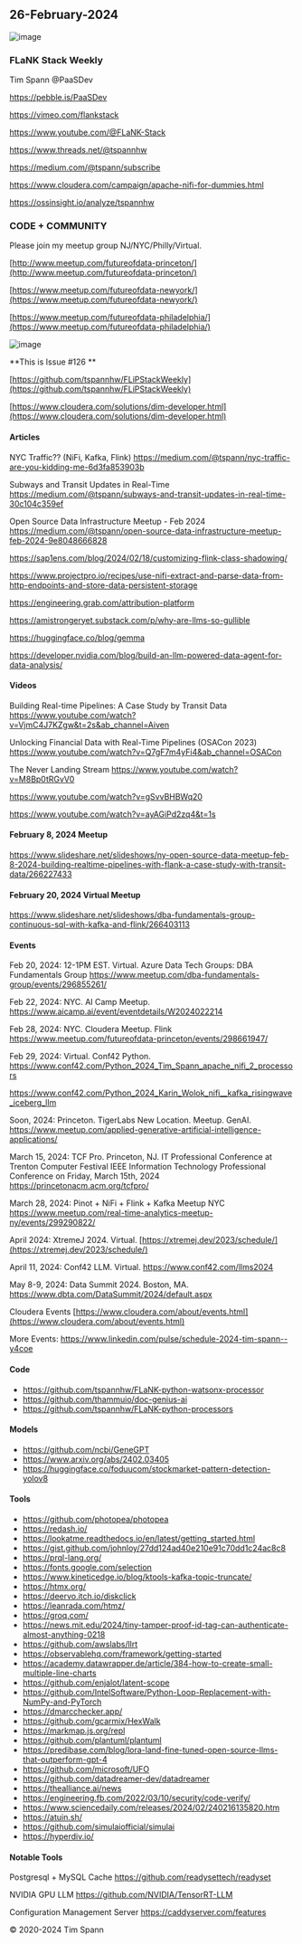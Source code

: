 ## 26-February-2024


![image](https://github.com/tspannhw/FLiPStackWeekly/assets/18673814/81bb4f4b-7ec3-4cbd-b881-3d18df478de0)


### FLaNK Stack Weekly


Tim Spann @PaaSDev

https://pebble.is/PaaSDev

https://vimeo.com/flankstack

https://www.youtube.com/@FLaNK-Stack

https://www.threads.net/@tspannhw

https://medium.com/@tspann/subscribe

https://www.cloudera.com/campaign/apache-nifi-for-dummies.html

https://ossinsight.io/analyze/tspannhw


### CODE + COMMUNITY

Please join my meetup group NJ/NYC/Philly/Virtual. 

[http://www.meetup.com/futureofdata-princeton/](http://www.meetup.com/futureofdata-princeton/)

[https://www.meetup.com/futureofdata-newyork/](https://www.meetup.com/futureofdata-newyork/)

[https://www.meetup.com/futureofdata-philadelphia/](https://www.meetup.com/futureofdata-philadelphia/)

![image](https://github.com/tspannhw/FLiPStackWeekly/assets/18673814/5a9ed187-64a4-48db-b3aa-acbc8828e893)


**This is Issue #126 **

[https://github.com/tspannhw/FLiPStackWeekly](https://github.com/tspannhw/FLiPStackWeekly)

[https://www.cloudera.com/solutions/dim-developer.html](https://www.cloudera.com/solutions/dim-developer.html)


#### Articles

NYC Traffic?? (NiFi, Kafka, Flink)
https://medium.com/@tspann/nyc-traffic-are-you-kidding-me-6d3fa853903b

Subways and Transit Updates in Real-Time
https://medium.com/@tspann/subways-and-transit-updates-in-real-time-30c104c359ef

Open Source Data Infrastructure Meetup - Feb 2024
https://medium.com/@tspann/open-source-data-infrastructure-meetup-feb-2024-9e8048666828

https://sap1ens.com/blog/2024/02/18/customizing-flink-class-shadowing/

https://www.projectpro.io/recipes/use-nifi-extract-and-parse-data-from-http-endpoints-and-store-data-persistent-storage

https://engineering.grab.com/attribution-platform

https://amistrongeryet.substack.com/p/why-are-llms-so-gullible

https://huggingface.co/blog/gemma

https://developer.nvidia.com/blog/build-an-llm-powered-data-agent-for-data-analysis/


#### Videos

Building Real-time Pipelines: A Case Study by Transit Data 
https://www.youtube.com/watch?v=VjmC4J7KZgw&t=2s&ab_channel=Aiven

Unlocking Financial Data with Real-Time Pipelines (OSACon 2023)
https://www.youtube.com/watch?v=Q7gF7m4yFi4&ab_channel=OSACon

The Never Landing Stream
https://www.youtube.com/watch?v=M8Bp0tRGvV0

https://www.youtube.com/watch?v=gSvvBHBWq20

https://www.youtube.com/watch?v=ayAGiPd2zq4&t=1s



#### February 8, 2024 Meetup

https://www.slideshare.net/slideshows/ny-open-source-data-meetup-feb-8-2024-building-realtime-pipelines-with-flank-a-case-study-with-transit-data/266227433


#### February 20, 2024 Virtual Meetup

https://www.slideshare.net/slideshows/dba-fundamentals-group-continuous-sql-with-kafka-and-flink/266403113


#### Events



Feb 20, 2024: 12-1PM EST. Virtual. Azure Data Tech Groups: DBA Fundamentals Group
https://www.meetup.com/dba-fundamentals-group/events/296855261/

Feb 22, 2024: NYC. AI Camp Meetup.
https://www.aicamp.ai/event/eventdetails/W2024022214

Feb 28, 2024:  NYC. Cloudera Meetup.   Flink
https://www.meetup.com/futureofdata-princeton/events/298661947/

Feb 29, 2024: Virtual. Conf42 Python.
https://www.conf42.com/Python_2024_Tim_Spann_apache_nifi_2_processors

https://www.conf42.com/Python_2024_Karin_Wolok_nifi__kafka_risingwave_iceberg_llm

Soon, 2024: Princeton. TigerLabs New Location. Meetup. GenAI.
https://www.meetup.com/applied-generative-artificial-intelligence-applications/

March 15, 2024: TCF Pro. Princeton, NJ.
IT Professional Conference at Trenton Computer Festival
IEEE Information Technology Professional Conference on Friday, March 15th, 2024
https://princetonacm.acm.org/tcfpro/

March 28, 2024:   Pinot + NiFi + Flink + Kafka Meetup NYC
https://www.meetup.com/real-time-analytics-meetup-ny/events/299290822/


April 2024: XtremeJ 2024. Virtual.
[https://xtremej.dev/2023/schedule/](https://xtremej.dev/2023/schedule/)

April 11, 2024:   Conf42 LLM. Virtual.
https://www.conf42.com/llms2024

May 8-9, 2024: Data Summit 2024. Boston, MA.
https://www.dbta.com/DataSummit/2024/default.aspx

Cloudera Events
[https://www.cloudera.com/about/events.html](https://www.cloudera.com/about/events.html)

More Events:
https://www.linkedin.com/pulse/schedule-2024-tim-spann--y4coe


#### Code

* https://github.com/tspannhw/FLaNK-python-watsonx-processor
* https://github.com/thammuio/doc-genius-ai
* https://github.com/tspannhw/FLaNK-python-processors

  
#### Models

* https://github.com/ncbi/GeneGPT
* https://www.arxiv.org/abs/2402.03405
* https://huggingface.co/foduucom/stockmarket-pattern-detection-yolov8


#### Tools

* https://github.com/photopea/photopea
* https://redash.io/
* https://lookatme.readthedocs.io/en/latest/getting_started.html
* https://gist.github.com/johnloy/27dd124ad40e210e91c70dd1c24ac8c8
* https://prql-lang.org/
* https://fonts.google.com/selection
* https://www.kineticedge.io/blog/ktools-kafka-topic-truncate/
* https://htmx.org/
* https://deervo.itch.io/diskclick
* https://leanrada.com/htmz/
* https://groq.com/
* https://news.mit.edu/2024/tiny-tamper-proof-id-tag-can-authenticate-almost-anything-0218
* https://github.com/awslabs/llrt
* https://observablehq.com/framework/getting-started
* https://academy.datawrapper.de/article/384-how-to-create-small-multiple-line-charts
* https://github.com/enjalot/latent-scope
* https://github.com/IntelSoftware/Python-Loop-Replacement-with-NumPy-and-PyTorch
* https://dmarcchecker.app/
* https://github.com/gcarmix/HexWalk
* https://markmap.js.org/repl
* https://github.com/plantuml/plantuml
* https://predibase.com/blog/lora-land-fine-tuned-open-source-llms-that-outperform-gpt-4
* https://github.com/microsoft/UFO
* https://github.com/datadreamer-dev/datadreamer
* https://thealliance.ai/news
* https://engineering.fb.com/2022/03/10/security/code-verify/
* https://www.sciencedaily.com/releases/2024/02/240216135820.htm
* https://atuin.sh/
* https://github.com/simulaiofficial/simulai
* https://hyperdiv.io/

#### Notable Tools

Postgresql + MySQL Cache
https://github.com/readysettech/readyset

NVIDIA GPU LLM
https://github.com/NVIDIA/TensorRT-LLM

Configuration Management Server
https://caddyserver.com/features


  
&copy; 2020-2024 Tim Spann
